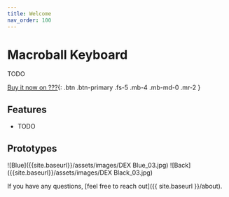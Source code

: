 ```yaml
---
title: Welcome
nav_order: 100
---
```


# Macroball Keyboard

TODO

[Buy it now on ???](){: .btn .btn-primary .fs-5 .mb-4 .mb-md-0 .mr-2 } 

## Features
- TODO

## Prototypes

![Blue]({{site.baseurl}}/assets/images/DEX Blue_03.jpg)
![Back]({{site.baseurl}}/assets/images/DEX Black_03.jpg)

If you have any questions, [feel free to reach out]({{ site.baseurl }}/about).
